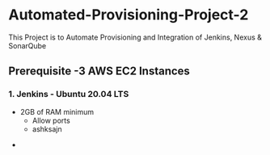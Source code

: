 # Automated-Provisioning-Project-2
This Project is to Automate Provisioning and Integration of Jenkins, Nexus &amp; SonarQube
## Prerequisite -3 AWS EC2 Instances
### 1. Jenkins - Ubuntu 20.04 LTS
+   2GB of RAM minimum
    *   Allow ports
    * ashksajn
-
<br>

